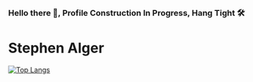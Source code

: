 ### Hello there 👋, Profile Construction In Progress, Hang Tight 🛠

# Stephen Alger

[![Top Langs](https://github-readme-stats.vercel.app/api/top-langs/?username=Stephen2697&layout=compact)](https://github.com/anuraghazra/github-readme-stats)



<!--
**Stephen2697/Stephen2697** is a ✨ _special_ ✨ repository because its `README.md` (this file) appears on your GitHub profile.

Here are some ideas to get you started:

- 🔭 I’m currently working on ...
- 🌱 I’m currently learning ...
- 👯 I’m looking to collaborate on ...
- 🤔 I’m looking for help with ...
- 💬 Ask me about ...
- 📫 How to reach me: ...
- 😄 Pronouns: ...
- ⚡ Fun fact: ...
-->
